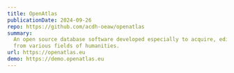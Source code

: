 ```yaml
---
title: OpenAtlas
publicationDate: 2024-09-26
repo: https://github.com/acdh-oeaw/openatlas
summary:
  An open source database software developed especially to acquire, edit and manage research data
  from various fields of humanities.
url: https://openatlas.eu
demo: https://demo.openatlas.eu
---
```

